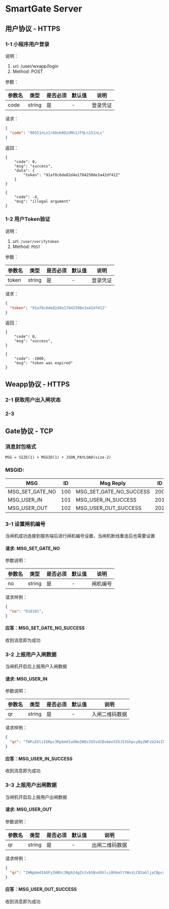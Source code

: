 # SmartGate Server

## 用户协议 - HTTPS

### 1-1 小程序用户登录

说明：
1. uri: /user/wxapp/login
2. Method: POST

参数：

|参数名     |类型|是否必须|默认值  |说明    |
|----------|----|-------|-------|--------|
|code|string|是|-|登录凭证|

请求：
```json
{
  "code": "00351nLn1rO8uk0DzUMn1Jf9Ln151nLx"
}
```

返回：
```json:
{
    "code": 0,
    "msg": "success",
    "data": {
        "token": "91af8c6de82d4e17842508e3a42df412"
    }
}
```
```json:
{
    "code": -4,
    "msg": "illegal argument"
}
```


### 1-2 用户Token验证

说明：
1. uri: `/user/verifytoken`
2. Method: `POST`

参数：

|参数名     |类型|是否必须|默认值  |说明    |
|----------|----|-------|-------|--------|
|token|string|是|-|登录凭证|

请求：
```json
{
  "token": "91af8c6de82d4e17842508e3a42df412"
}
```

返回：
```json:
{
    "code": 0,
    "msg": "success",
}
```
```json:
{
    "code": -1000,
    "msg": "token was expired"
}
```


## Weapp协议 - HTTPS

### 2-1 获取用户出入闸状态

### 2-3


## Gate协议 - TCP

### 消息封包格式

```code
MSG = SIZE(1) + MSGID(1) + JSON_PAYLOAD(size-2)
```

### MSGID:

|MSG|ID|Msg Reply|ID|
|---|---|---|---|
|MSG_SET_GATE_NO|100|MSG_SET_GATE_NO_SUCCESS|200|
|MSG_USER_IN|101|MSG_USER_IN_SUCCESS|201|
|MSG_USER_OUT|102|MSG_USER_OUT_SUCCESS|202|

### 3-1 设置闸机编号
当闸机成功连接到服务端后进行闸机编号设置，当闸机断线重连后也需要设置

#### 请求: MSG_SET_GATE_NO
参数说明：

|参数名     |类型|是否必须|默认值  |说明    |
|----------|----|-------|-------|--------|
|no|string|是|-|闸机编号|

请求样例：
```json
{
  "no": "010101",
}
```

#### 应答：MSG_SET_GATE_NO_SUCCESS
收到消息即为成功


### 3-2 上报用户入闸数据
当闸机开启后上报用户入闸数据

#### 请求: MSG_USER_IN
参数说明：

|参数名     |类型|是否必须|默认值  |说明    |
|----------|----|-------|-------|--------|
|qr|string|是|-|入闸二维码数据|

请求样例：
```json
{
  "qr": "TWFuIGlzIGRpc3Rpbmd1aXNoZWQsIG5vdCBvbmx5IGJ5IGhpcyByZWFzb24sIGJ1dCBieSB0aGlz",
}
```

#### 应答：MSG_USER_IN_SUCCESS
收到消息即为成功


### 3-3 上报用户出闸数据
当闸机开启后上报用户出闸数据

#### 请求: MSG_USER_OUT
参数说明：

|参数名     |类型|是否必须|默认值  |说明    |
|----------|----|-------|-------|--------|
|qr|string|是|-|出闸二维码数据|

请求样例：
```json
{
  "qr": "IHNpbmd1bGFyIHBhc3Npb24gZnJvbSBvdGhlciBhbmltYWxzLCB3aGljaCBpcyBhIGx1c3Qgb2Yg",
}
```

#### 应答：MSG_USER_OUT_SUCCESS
收到消息即为成功

